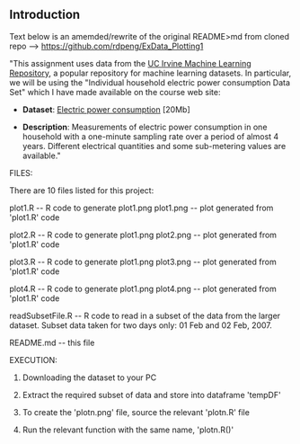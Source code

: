 ## Introduction

Text below is an amemded/rewrite of the original README>md from
cloned repo --> https://github.com/rdpeng/ExData_Plotting1

"This assignment uses data from
the <a href="http://archive.ics.uci.edu/ml/">UC Irvine Machine
Learning Repository</a>, a popular repository for machine learning
datasets. In particular, we will be using the "Individual household
electric power consumption Data Set" which I have made available on
the course web site:


* <b>Dataset</b>: <a href="https://d396qusza40orc.cloudfront.net/exdata%2Fdata%2Fhousehold_power_consumption.zip">Electric power consumption</a> [20Mb]

* <b>Description</b>: Measurements of electric power consumption in
one household with a one-minute sampling rate over a period of almost
4 years. Different electrical quantities and some sub-metering values
are available."


FILES:

There are 10 files listed for this project:

plot1.R -- R code to generate plot1.png
plot1.png -- plot generated from 'plot1.R' code

plot2.R -- R code to generate plot1.png
plot2.png -- plot generated from 'plot1.R' code

plot3.R -- R code to generate plot1.png
plot3.png -- plot generated from 'plot1.R' code

plot4.R -- R code to generate plot1.png
plot4.png -- plot generated from 'plot1.R' code

readSubsetFile.R -- R code to read in a subset of the data from the larger dataset.
                    Subset data taken for two days only: 01 Feb and 02 Feb, 2007.

README.md -- this file


EXECUTION:

1.	Downloading the dataset to your PC

2.	Extract the required subset of data and store into dataframe 'tempDF'

3.	To create the 'plotn.png' file, source the relevant 'plotn.R' file

4.	Run the relevant function with the same name, 'plotn.R()'

